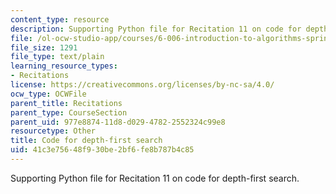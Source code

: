 ```yaml
---
content_type: resource
description: Supporting Python file for Recitation 11 on code for depth-first search.
file: /ol-ocw-studio-app/courses/6-006-introduction-to-algorithms-spring-2008/41c3e75648f930be2bf6fe8b787b4c85_dfs.py
file_size: 1291
file_type: text/plain
learning_resource_types:
- Recitations
license: https://creativecommons.org/licenses/by-nc-sa/4.0/
ocw_type: OCWFile
parent_title: Recitations
parent_type: CourseSection
parent_uid: 977e8874-11d8-d029-4782-2552324c99e8
resourcetype: Other
title: Code for depth-first search
uid: 41c3e756-48f9-30be-2bf6-fe8b787b4c85
---
```

Supporting Python file for Recitation 11 on code for depth-first search.